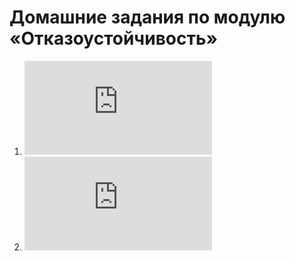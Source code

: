 # Домашние задания по модулю «Отказоустойчивость»
1. ![Домашнее задание к занятию 1 «Disaster recovery и Keepalived»](https://github.com/nataliya-panina/sflt/blob/main/1/README.md)
2. ![Домашнее задание к занятию 2 «Кластеризация и балансировка нагрузки»](https://github.com/nataliya-panina/sflt/blob/main/2/README.md)
